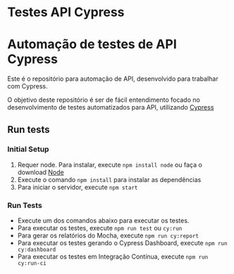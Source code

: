 # Testes API Cypress

# Automação de testes de API Cypress

Este é o repositório para automação de API, desenvolvido para trabalhar com Cypress.

O objetivo deste repositório é ser de fácil entendimento focado no desenvolvimento de testes automatizados para API, utilizando [Cypress](https://www.cypress.io/)

## Run tests

### Initial Setup

1. Requer node. Para instalar, execute `npm install node` ou faça o download [Node](https://nodejs.org/en/download/)
2. Execute o comando `npm install` para instalar as dependências
3. Para iniciar o servidor, execute `npm start`

### Run Tests

- Execute um dos comandos abaixo para executar os testes.
- Para executar os testes, execute `npm run test` ou `cy:run`
- Para gerar os relatórios do Mocha, execute `npm run cy:report`
- Para executar os testes gerando o Cypress Dashboard, execute `npm run cy:dashboard`
- Para executar os testes em Integração Contínua, execute `npm run cy:run-ci`
<p>